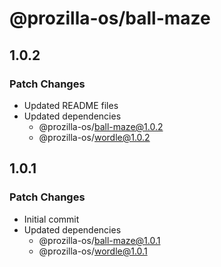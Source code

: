 # @prozilla-os/ball-maze

## 1.0.2

### Patch Changes

- Updated README files
- Updated dependencies
  - @prozilla-os/ball-maze@1.0.2
  - @prozilla-os/wordle@1.0.2

## 1.0.1

### Patch Changes

- Initial commit
- Updated dependencies
  - @prozilla-os/ball-maze@1.0.1
  - @prozilla-os/wordle@1.0.1
